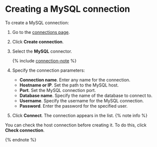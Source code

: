 # Creating a MySQL connection

To create a MySQL connection:

1. Go to the [connections page](https://datalens.yandex.com/connections).

1. Click **Create connection**.

1. Select the **MySQL** connector.

   {% include [connection-note](../../../_includes/datalens/datalens-connection-note.md) %}

1. Specify the connection parameters:
    - **Connection name**. Enter any name for the connection.
    - **Hostname or IP**. Set the path to the MySQL host.
    - **Port**. Set the MySQL connection port.
    - **Database name**. Specify the name of the database to connect to.
    - **Username**. Specify the username for the MySQL connection.
    - **Password**. Enter the password for the specified user.

1. Click **Connect**. The connection appears in the list.
{% note info %}

You can check the host connection before creating it. To do this, click **Check connection**.

{% endnote %}

